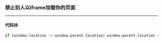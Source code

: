 ### 禁止别人以iframe加载你的页面
---------- 

#### 代码块
``` python
if (window.location != window.parent.location) window.parent.location = window.location;
```
